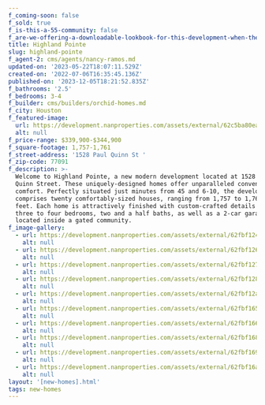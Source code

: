 ```yaml
---
f_coming-soon: false
f_sold: true
f_is-this-a-55-community: false
f_are-we-offering-a-downloadable-lookbook-for-this-development-when-they-submit-their-contact-info: false
title: Highland Pointe
slug: highland-pointe
f_agent-2: cms/agents/nancy-ramos.md
updated-on: '2023-05-22T18:07:11.529Z'
created-on: '2022-07-06T16:35:45.136Z'
published-on: '2023-12-05T18:21:52.835Z'
f_bathrooms: '2.5'
f_bedrooms: 3-4
f_builder: cms/builders/orchid-homes.md
f_city: Houston
f_featured-image:
  url: https://development.nanproperties.com/assets/external/62c5ba80ea6e2b73e059c6a1_view_exterior_final201201201.jpg
  alt: null
f_price-range: $339,900-$344,900
f_square-footage: 1,757-1,761
f_street-address: '1528 Paul Quinn St '
f_zip-code: 77091
f_description: >-
  Welcome to Highland Pointe, a new modern development located at 1528 Paul
  Quinn Street. These uniquely-designed homes offer unparalleled convenience and
  comfort. Perfectly situated just minutes from 45 and 6-10, the development
  comprises twenty comfortably-sized houses, ranging from 1,757 to 1,761 square
  feet. Each home is attractively finished with custom-crafted details and has
  three to four bedrooms, two and a half baths, as well as a 2-car garage—all
  located inside a gated community.
f_image-gallery:
  - url: https://development.nanproperties.com/assets/external/62fbf1248b8a906012f7f9e3_dji_0072.jpg
    alt: null
  - url: https://development.nanproperties.com/assets/external/62fbf12600d700cecef18562_dji_0077.jpg
    alt: null
  - url: https://development.nanproperties.com/assets/external/62fbf12700d7007689f18656_dsc00703-2.jpg
    alt: null
  - url: https://development.nanproperties.com/assets/external/62fbf12897995e444a9d817b_dsc00705-2.jpg
    alt: null
  - url: https://development.nanproperties.com/assets/external/62fbf12a8b8a903fb0f7fc62_dsc00707-2.jpg
    alt: null
  - url: https://development.nanproperties.com/assets/external/62fbf1659cc09072e6a7c2aa_dji_0069.jpg
    alt: null
  - url: https://development.nanproperties.com/assets/external/62fbf166466469fe586e1896_dji_0071.jpg
    alt: null
  - url: https://development.nanproperties.com/assets/external/62fbf168d4bccc41776efe39_dji_0073.jpg
    alt: null
  - url: https://development.nanproperties.com/assets/external/62fbf1697c14e37c346a4e54_dji_0076.jpg
    alt: null
  - url: https://development.nanproperties.com/assets/external/62fbf16a490fe75af8c30d3f_dji_0078.jpg
    alt: null
layout: '[new-homes].html'
tags: new-homes
---
```




